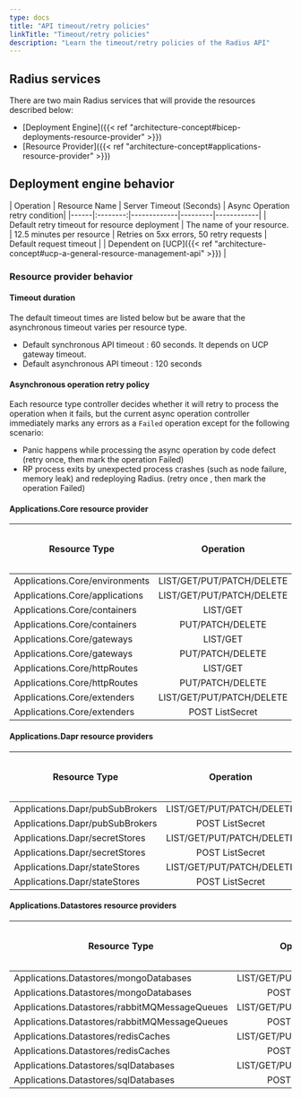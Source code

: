 ```yaml
---
type: docs
title: "API timeout/retry policies"
linkTitle: "Timeout/retry policies"
description: "Learn the timeout/retry policies of the Radius API"
---
```


## Radius services

There are two main Radius services that will provide the resources described below:

- [Deployment Engine]({{< ref "architecture-concept#bicep-deployments-resource-provider" >}})
- [Resource Provider]({{< ref "architecture-concept#applications-resource-provider" >}})

## Deployment engine behavior

| Operation | Resource Name | Server Timeout (Seconds) | Async Operation retry condition|
|------|:--------:|-------------|---------|------------|
| Default retry timeout for resource deployment | The name of your resource. | 12.5 minutes per resource | Retries on 5xx errors, 50 retry requests
| Default request timeout | | Dependent on [UCP]({{< ref "architecture-concept#ucp-a-general-resource-management-api" >}}) |

### Resource provider behavior

#### Timeout duration

The default timeout times are listed below but be aware that the asynchronous timeout varies per resource type.

- Default synchronous API timeout : 60 seconds. It depends on UCP gateway timeout.
- Default asynchronous API timeout : 120 seconds

#### Asynchronous operation retry policy

Each resource type controller decides whether it will retry to process the operation when it fails, but the current async operation controller immediately marks any errors as a `Failed` operation except for the following scenario:

- Panic happens while processing the async operation by code defect (retry once, then mark the operation Failed)
- RP process exits by unexpected process crashes (such as node failure, memory leak) and redeploying Radius. (retry once , then mark the operation Failed)

#### Applications.Core resource provider

| Resource Type  | Operation | API Type | Server Timeout (Seconds) | Async Operation retry condition|
|------|:--------:|-------------|---------|------------|
| Applications.Core/environments | LIST/GET/PUT/PATCH/DELETE | Synchronous | default | |
| Applications.Core/applications | LIST/GET/PUT/PATCH/DELETE | Synchronous | default | |
| Applications.Core/containers | LIST/GET | Synchronous | default | |
| Applications.Core/containers | PUT/PATCH/DELETE | Asynchronous | 300 | default |
| Applications.Core/gateways | LIST/GET | Synchronous | default | |
| Applications.Core/gateways | PUT/PATCH/DELETE | Asynchronous | default | default |
| Applications.Core/httpRoutes | LIST/GET | Synchronous | default | |
| Applications.Core/httpRoutes | PUT/PATCH/DELETE | Asynchronous | default | default |
| Applications.Core/extenders | LIST/GET/PUT/PATCH/DELETE | Synchronous | default | |
| Applications.Core/extenders | POST ListSecret | Synchronous | default | |

#### Applications.Dapr resource providers

| Resource Type  | Operation | API Type | Server Timeout (Seconds) | Async Operation retry condition|
|------|:--------:|-------------|---------|------------|
| Applications.Dapr/pubSubBrokers | LIST/GET/PUT/PATCH/DELETE | Synchronous | default | |
| Applications.Dapr/pubSubBrokers | POST ListSecret | Synchronous | default | |
| Applications.Dapr/secretStores | LIST/GET/PUT/PATCH/DELETE | Synchronous | default | |
| Applications.Dapr/secretStores | POST ListSecret | Synchronous | default | |
| Applications.Dapr/stateStores | LIST/GET/PUT/PATCH/DELETE | Synchronous | default | |
| Applications.Dapr/stateStores | POST ListSecret | Synchronous | default | |


#### Applications.Datastores resource providers

| Resource Type  | Operation | API Type | Server Timeout (Seconds) | Async Operation retry condition|
|------|:--------:|-------------|---------|------------|
| Applications.Datastores/mongoDatabases | LIST/GET/PUT/PATCH/DELETE | Synchronous | default | |
| Applications.Datastores/mongoDatabases | POST ListSecret | Synchronous | default | |
| Applications.Datastores/rabbitMQMessageQueues | LIST/GET/PUT/PATCH/DELETE | Synchronous | default | |
| Applications.Datastores/rabbitMQMessageQueues | POST ListSecret | Synchronous | default | |
| Applications.Datastores/redisCaches | LIST/GET/PUT/PATCH/DELETE | Synchronous | default | |
| Applications.Datastores/redisCaches | POST ListSecret | Synchronous | default | |
| Applications.Datastores/sqlDatabases | LIST/GET/PUT/PATCH/DELETE | Synchronous | default | |
| Applications.Datastores/sqlDatabases | POST ListSecret | Synchronous | default | |

